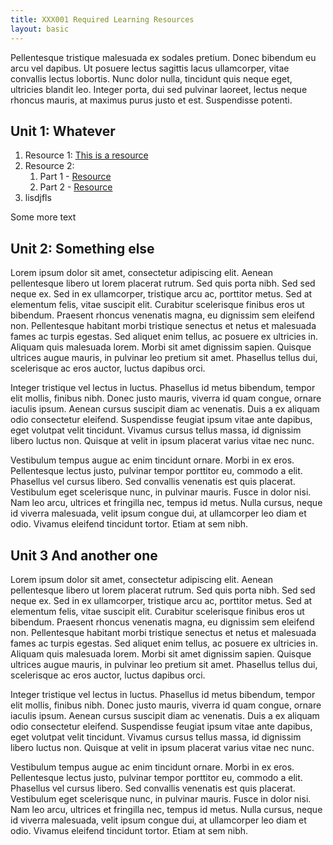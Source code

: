 ```yaml
---
title: XXX001 Required Learning Resources
layout: basic
---
```


Pellentesque tristique malesuada ex sodales pretium. Donec bibendum eu arcu vel dapibus. Ut posuere lectus sagittis lacus ullamcorper, vitae convallis lectus lobortis. Nunc dolor nulla, tincidunt quis neque eget, ultricies blandit leo. Integer porta, dui sed pulvinar laoreet, lectus neque rhoncus mauris, at maximus purus justo et est. Suspendisse potenti.

## Unit 1: Whatever
1. Resource 1: [This is a resource](https://this.is.a.broken.link/)
2. Resource 2:
    1. Part 1 - [Resource](https://youtube.com/watch?v=xcvxgfsdgdsfgsdgf)
    2. Part 2 - [Resource](#)
3. lisdjfls

Some more text

## Unit 2: Something else
Lorem ipsum dolor sit amet, consectetur adipiscing elit. Aenean pellentesque libero ut lorem placerat rutrum. Sed quis porta nibh. Sed sed neque ex. Sed in ex ullamcorper, tristique arcu ac, porttitor metus. Sed at elementum felis, vitae suscipit elit. Curabitur scelerisque finibus eros ut bibendum. Praesent rhoncus venenatis magna, eu dignissim sem eleifend non. Pellentesque habitant morbi tristique senectus et netus et malesuada fames ac turpis egestas. Sed aliquet enim tellus, ac posuere ex ultricies in. Aliquam quis malesuada lorem. Morbi sit amet dignissim sapien. Quisque ultrices augue mauris, in pulvinar leo pretium sit amet. Phasellus tellus dui, scelerisque ac eros auctor, luctus dapibus orci.

Integer tristique vel lectus in luctus. Phasellus id metus bibendum, tempor elit mollis, finibus nibh. Donec justo mauris, viverra id quam congue, ornare iaculis ipsum. Aenean cursus suscipit diam ac venenatis. Duis a ex aliquam odio consectetur eleifend. Suspendisse feugiat ipsum vitae ante dapibus, eget volutpat velit tincidunt. Vivamus cursus tellus massa, id dignissim libero luctus non. Quisque at velit in ipsum placerat varius vitae nec nunc.

Vestibulum tempus augue ac enim tincidunt ornare. Morbi in ex eros. Pellentesque lectus justo, pulvinar tempor porttitor eu, commodo a elit. Phasellus vel cursus libero. Sed convallis venenatis est quis placerat. Vestibulum eget scelerisque nunc, in pulvinar mauris. Fusce in dolor nisi. Nam leo arcu, ultrices et fringilla nec, tempus id metus. Nulla cursus, neque id viverra malesuada, velit ipsum congue dui, at ullamcorper leo diam et odio. Vivamus eleifend tincidunt tortor. Etiam at sem nibh.

## Unit 3 And another one
Lorem ipsum dolor sit amet, consectetur adipiscing elit. Aenean pellentesque libero ut lorem placerat rutrum. Sed quis porta nibh. Sed sed neque ex. Sed in ex ullamcorper, tristique arcu ac, porttitor metus. Sed at elementum felis, vitae suscipit elit. Curabitur scelerisque finibus eros ut bibendum. Praesent rhoncus venenatis magna, eu dignissim sem eleifend non. Pellentesque habitant morbi tristique senectus et netus et malesuada fames ac turpis egestas. Sed aliquet enim tellus, ac posuere ex ultricies in. Aliquam quis malesuada lorem. Morbi sit amet dignissim sapien. Quisque ultrices augue mauris, in pulvinar leo pretium sit amet. Phasellus tellus dui, scelerisque ac eros auctor, luctus dapibus orci.

Integer tristique vel lectus in luctus. Phasellus id metus bibendum, tempor elit mollis, finibus nibh. Donec justo mauris, viverra id quam congue, ornare iaculis ipsum. Aenean cursus suscipit diam ac venenatis. Duis a ex aliquam odio consectetur eleifend. Suspendisse feugiat ipsum vitae ante dapibus, eget volutpat velit tincidunt. Vivamus cursus tellus massa, id dignissim libero luctus non. Quisque at velit in ipsum placerat varius vitae nec nunc.

Vestibulum tempus augue ac enim tincidunt ornare. Morbi in ex eros. Pellentesque lectus justo, pulvinar tempor porttitor eu, commodo a elit. Phasellus vel cursus libero. Sed convallis venenatis est quis placerat. Vestibulum eget scelerisque nunc, in pulvinar mauris. Fusce in dolor nisi. Nam leo arcu, ultrices et fringilla nec, tempus id metus. Nulla cursus, neque id viverra malesuada, velit ipsum congue dui, at ullamcorper leo diam et odio. Vivamus eleifend tincidunt tortor. Etiam at sem nibh.

